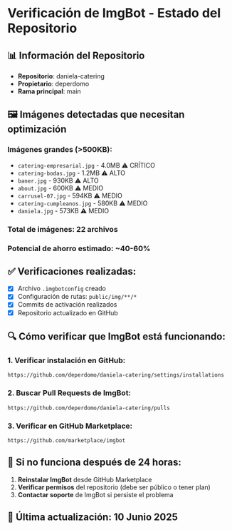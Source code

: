 # Verificación de ImgBot - Estado del Repositorio

## 📊 Información del Repositorio
- **Repositorio**: daniela-catering
- **Propietario**: deperdomo
- **Rama principal**: main

## 🖼️ Imágenes detectadas que necesitan optimización

### Imágenes grandes (>500KB):
- `catering-empresarial.jpg` - 4.0MB ⚠️ CRÍTICO
- `catering-bodas.jpg` - 1.2MB ⚠️ ALTO
- `baner.jpg` - 930KB ⚠️ ALTO
- `about.jpg` - 600KB ⚠️ MEDIO
- `carrusel-07.jpg` - 594KB ⚠️ MEDIO
- `catering-cumpleanos.jpg` - 580KB ⚠️ MEDIO
- `daniela.jpg` - 573KB ⚠️ MEDIO

### Total de imágenes: 22 archivos
### Potencial de ahorro estimado: ~40-60%

## ✅ Verificaciones realizadas:
- [x] Archivo `.imgbotconfig` creado
- [x] Configuración de rutas: `public/img/**/*`
- [x] Commits de activación realizados
- [x] Repositorio actualizado en GitHub

## 🔍 Cómo verificar que ImgBot está funcionando:

### 1. Verificar instalación en GitHub:
```
https://github.com/deperdomo/daniela-catering/settings/installations
```

### 2. Buscar Pull Requests de ImgBot:
```
https://github.com/deperdomo/daniela-catering/pulls
```

### 3. Verificar en GitHub Marketplace:
```
https://github.com/marketplace/imgbot
```

## 🚨 Si no funciona después de 24 horas:

1. **Reinstalar ImgBot** desde GitHub Marketplace
2. **Verificar permisos** del repositorio (debe ser público o tener plan)
3. **Contactar soporte** de ImgBot si persiste el problema

## 📅 Última actualización: 10 Junio 2025
